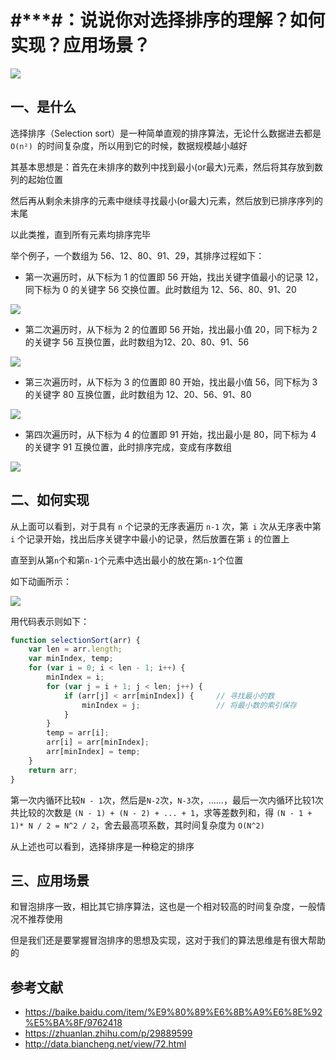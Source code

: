 # #***#：说说你对选择排序的理解？如何实现？应用场景？

 ![](https://static.vue-js.com/50a05ed0-2671-11ec-a752-75723a64e8f5.png)

## 一、是什么

选择排序（Selection sort）是一种简单直观的排序算法，无论什么数据进去都是 `O(n²) `的时间复杂度，所以用到它的时候，数据规模越小越好

其基本思想是：首先在未排序的数列中找到最小(or最大)元素，然后将其存放到数列的起始位置

然后再从剩余未排序的元素中继续寻找最小(or最大)元素，然后放到已排序序列的末尾

以此类推，直到所有元素均排序完毕

举个例子，一个数组为 56、12、80、91、29，其排序过程如下：

- 第一次遍历时，从下标为 1 的位置即 56 开始，找出关键字值最小的记录 12，同下标为 0 的关键字 56 交换位置。此时数组为 12、56、80、91、20

 ![](https://static.vue-js.com/60bd2050-2671-11ec-a752-75723a64e8f5.png)

- 第二次遍历时，从下标为 2 的位置即 56 开始，找出最小值 20，同下标为 2 的关键字 56 互换位置，此时数组为12、20、80、91、56

 ![](https://static.vue-js.com/6b04cf40-2671-11ec-8e64-91fdec0f05a1.png)

- 第三次遍历时，从下标为 3 的位置即 80 开始，找出最小值 56，同下标为 3 的关键字 80 互换位置，此时数组为 12、20、56、91、80

 ![](https://static.vue-js.com/757f4e00-2671-11ec-a752-75723a64e8f5.png)

- 第四次遍历时，从下标为 4 的位置即 91 开始，找出最小是 80，同下标为 4 的关键字 91 互换位置，此时排序完成，变成有序数组

 ![](https://static.vue-js.com/757f4e00-2671-11ec-a752-75723a64e8f5.png)



## 二、如何实现

从上面可以看到，对于具有 `n` 个记录的无序表遍历 `n-1` 次，第` i` 次从无序表中第 `i` 个记录开始，找出后序关键字中最小的记录，然后放置在第 `i` 的位置上

直至到从第`n`个和第`n-1`个元素中选出最小的放在第`n-1`个位置

如下动画所示：

![](https://www.runoob.com/wp-content/uploads/2019/03/selectionSort.gif)

用代码表示则如下：

```js
function selectionSort(arr) {
    var len = arr.length;
    var minIndex, temp;
    for (var i = 0; i < len - 1; i++) {
        minIndex = i;
        for (var j = i + 1; j < len; j++) {
            if (arr[j] < arr[minIndex]) {     // 寻找最小的数
                minIndex = j;                 // 将最小数的索引保存
            }
        }
        temp = arr[i];
        arr[i] = arr[minIndex];
        arr[minIndex] = temp;
    }
    return arr;
}
```

第一次内循环比较`N - 1`次，然后是`N-2`次，`N-3`次，……，最后一次内循环比较1次
共比较的次数是 `(N - 1) + (N - 2) + ... + 1`，求等差数列和，得 `(N - 1 + 1)* N / 2 = N^2 / 2`，舍去最高项系数，其时间复杂度为 `O(N^2)`

从上述也可以看到，选择排序是一种稳定的排序





## 三、应用场景

和冒泡排序一致，相比其它排序算法，这也是一个相对较高的时间复杂度，一般情况不推荐使用

但是我们还是要掌握冒泡排序的思想及实现，这对于我们的算法思维是有很大帮助的


## 参考文献

- https://baike.baidu.com/item/%E9%80%89%E6%8B%A9%E6%8E%92%E5%BA%8F/9762418
- https://zhuanlan.zhihu.com/p/29889599
- http://data.biancheng.net/view/72.html